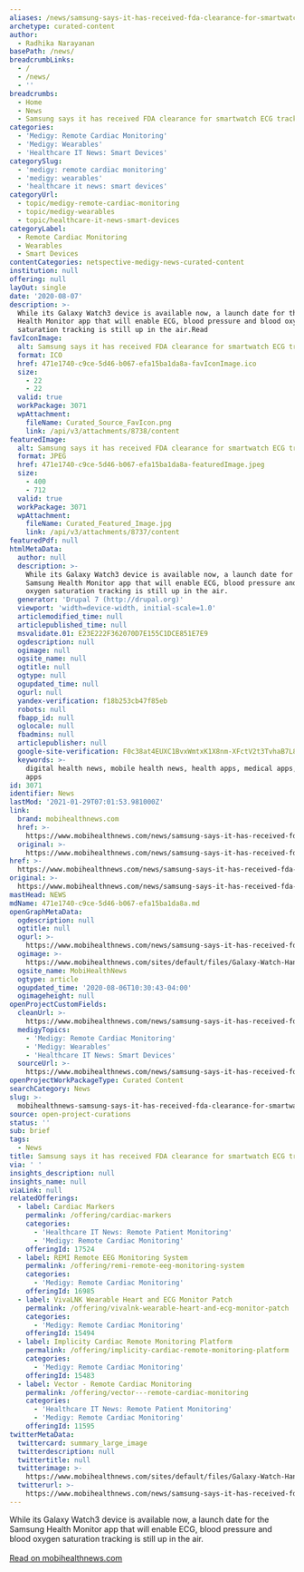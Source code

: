 ```yaml
---
aliases: /news/samsung-says-it-has-received-fda-clearance-for-smartwatch-ecg-tracking
archetype: curated-content
author:
  - Radhika Narayanan
basePath: /news/
breadcrumbLinks:
  - /
  - /news/
  - ''
breadcrumbs:
  - Home
  - News
  - Samsung says it has received FDA clearance for smartwatch ECG tracking
categories:
  - 'Medigy: Remote Cardiac Monitoring'
  - 'Medigy: Wearables'
  - 'Healthcare IT News: Smart Devices'
categorySlug:
  - 'medigy: remote cardiac monitoring'
  - 'medigy: wearables'
  - 'healthcare it news: smart devices'
categoryUrl:
  - topic/medigy-remote-cardiac-monitoring
  - topic/medigy-wearables
  - topic/healthcare-it-news-smart-devices
categoryLabel:
  - Remote Cardiac Monitoring
  - Wearables
  - Smart Devices
contentCategories: netspective-medigy-news-curated-content
institution: null
offering: null
layOut: single
date: '2020-08-07'
description: >-
  While its Galaxy Watch3 device is available now, a launch date for the Samsung
  Health Monitor app that will enable ECG, blood pressure and blood oxygen
  saturation tracking is still up in the air.Read 
favIconImage:
  alt: Samsung says it has received FDA clearance for smartwatch ECG tracking
  format: ICO
  href: 471e1740-c9ce-5d46-b067-efa15ba1da8a-favIconImage.ico
  size:
    - 22
    - 22
  valid: true
  workPackage: 3071
  wpAttachment:
    fileName: Curated_Source_FavIcon.png
    link: /api/v3/attachments/8738/content
featuredImage:
  alt: Samsung says it has received FDA clearance for smartwatch ECG tracking
  format: JPEG
  href: 471e1740-c9ce-5d46-b067-efa15ba1da8a-featuredImage.jpeg
  size:
    - 400
    - 712
  valid: true
  workPackage: 3071
  wpAttachment:
    fileName: Curated_Featured_Image.jpg
    link: /api/v3/attachments/8737/content
featuredPdf: null
htmlMetaData:
  author: null
  description: >-
    While its Galaxy Watch3 device is available now, a launch date for the
    Samsung Health Monitor app that will enable ECG, blood pressure and blood
    oxygen saturation tracking is still up in the air.
  generator: 'Drupal 7 (http://drupal.org)'
  viewport: 'width=device-width, initial-scale=1.0'
  articlemodified_time: null
  articlepublished_time: null
  msvalidate.01: E23E222F362070D7E155C1DCE851E7E9
  ogdescription: null
  ogimage: null
  ogsite_name: null
  ogtitle: null
  ogtype: null
  ogupdated_time: null
  ogurl: null
  yandex-verification: f18b253cb47f85eb
  robots: null
  fbapp_id: null
  oglocale: null
  fbadmins: null
  articlepublisher: null
  google-site-verification: F0c38at4EUXC1BvxWmtxK1X8nm-XFctV2t3TvhaB7L8
  keywords: >-
    digital health news, mobile health news, health apps, medical apps, fitness
    apps
id: 3071
identifier: News
lastMod: '2021-01-29T07:01:53.981000Z'
link:
  brand: mobihealthnews.com
  href: >-
    https://www.mobihealthnews.com/news/samsung-says-it-has-received-fda-clearance-smartwatch-ecg-tracking
  original: >-
    https://www.mobihealthnews.com/news/samsung-says-it-has-received-fda-clearance-smartwatch-ecg-tracking
href: >-
  https://www.mobihealthnews.com/news/samsung-says-it-has-received-fda-clearance-smartwatch-ecg-tracking
original: >-
  https://www.mobihealthnews.com/news/samsung-says-it-has-received-fda-clearance-smartwatch-ecg-tracking
mastHead: NEWS
mdName: 471e1740-c9ce-5d46-b067-efa15ba1da8a.md
openGraphMetaData:
  ogdescription: null
  ogtitle: null
  ogurl: >-
    https://www.mobihealthnews.com/news/samsung-says-it-has-received-fda-clearance-smartwatch-ecg-tracking
  ogimage: >-
    https://www.mobihealthnews.com/sites/default/files/Galaxy-Watch-Handwash-app_main_3_F_0.jpg
  ogsite_name: MobiHealthNews
  ogtype: article
  ogupdated_time: '2020-08-06T10:30:43-04:00'
  ogimageheight: null
openProjectCustomFields:
  cleanUrl: >-
    https://www.mobihealthnews.com/news/samsung-says-it-has-received-fda-clearance-smartwatch-ecg-tracking
  medigyTopics:
    - 'Medigy: Remote Cardiac Monitoring'
    - 'Medigy: Wearables'
    - 'Healthcare IT News: Smart Devices'
  sourceUrl: >-
    https://www.mobihealthnews.com/news/samsung-says-it-has-received-fda-clearance-smartwatch-ecg-tracking
openProjectWorkPackageType: Curated Content
searchCategory: News
slug: >-
  mobihealthnews-samsung-says-it-has-received-fda-clearance-for-smartwatch-ecg-tracking
source: open-project-curations
status: ''
sub: brief
tags:
  - News
title: Samsung says it has received FDA clearance for smartwatch ECG tracking
via: ' '
insights_description: null
insights_name: null
viaLink: null
relatedOfferings:
  - label: Cardiac Markers
    permalink: /offering/cardiac-markers
    categories:
      - 'Healthcare IT News: Remote Patient Monitoring'
      - 'Medigy: Remote Cardiac Monitoring'
    offeringId: 17524
  - label: REMI Remote EEG Monitoring System
    permalink: /offering/remi-remote-eeg-monitoring-system
    categories:
      - 'Medigy: Remote Cardiac Monitoring'
    offeringId: 16985
  - label: VivaLNK Wearable Heart and ECG Monitor Patch
    permalink: /offering/vivalnk-wearable-heart-and-ecg-monitor-patch
    categories:
      - 'Medigy: Remote Cardiac Monitoring'
    offeringId: 15494
  - label: Implicity Cardiac Remote Monitoring Platform
    permalink: /offering/implicity-cardiac-remote-monitoring-platform
    categories:
      - 'Medigy: Remote Cardiac Monitoring'
    offeringId: 15483
  - label: Vector - Remote Cardiac Monitoring
    permalink: /offering/vector---remote-cardiac-monitoring
    categories:
      - 'Healthcare IT News: Remote Patient Monitoring'
      - 'Medigy: Remote Cardiac Monitoring'
    offeringId: 11595
twitterMetaData:
  twittercard: summary_large_image
  twitterdescription: null
  twittertitle: null
  twitterimage: >-
    https://www.mobihealthnews.com/sites/default/files/Galaxy-Watch-Handwash-app_main_3_F_0.jpg
  twitterurl: >-
    https://www.mobihealthnews.com/news/samsung-says-it-has-received-fda-clearance-smartwatch-ecg-tracking
---
```

While its Galaxy Watch3 device is available now, a launch date for the Samsung Health Monitor app that will enable ECG, blood pressure and blood oxygen saturation tracking is still up in the air.<br><br><a target="_blank" href=https://www.mobihealthnews.com/news/samsung-says-it-has-received-fda-clearance-smartwatch-ecg-tracking>Read on mobihealthnews.com</a>